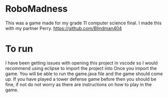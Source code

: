 # RoboMadness
This was a game made for my grade 11 computer science final.
I made this with my partner Perry. https://github.com/Blindman404

# To run
I have been getting issues with opening this project in vscode so I would recommend using eclipse to import the project into
Once you import the game. You will be able to run the game.java file and the game should come up.
If you have played a tower defense game before then you should be fine, if not do not worry as there are instructions on how to play in the game.
